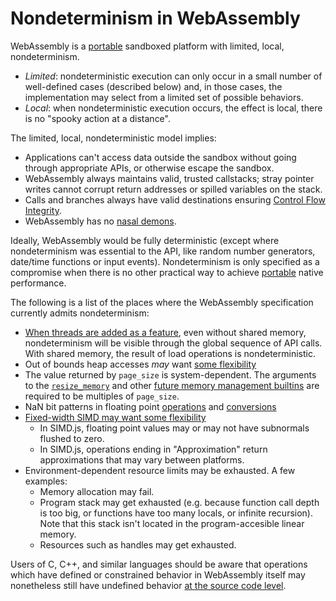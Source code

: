 # Nondeterminism in WebAssembly

WebAssembly is a [portable](Portability.md) sandboxed platform with limited,
local, nondeterminism. 
  * *Limited*: nondeterministic execution can only occur in a small number of
    well-defined cases (described below) and, in those cases, the implementation
    may select from a limited set of possible behaviors.
  * *Local*: when nondeterministic execution occurs, the effect is local,
    there is no "spooky action at a distance".

The limited, local, nondeterministic model implies:
  * Applications can't access data outside the sandbox without going through
    appropriate APIs, or otherwise escape the sandbox.
  * WebAssembly always maintains valid, trusted callstacks; stray pointer writes
    cannot corrupt return addresses or spilled variables on the stack.
  * Calls and branches always have valid destinations ensuring 
    [Control Flow Integrity](https://research.microsoft.com/apps/pubs/default.aspx?id=64250).
  * WebAssembly has no [nasal demons](https://en.wikipedia.org/w/index.php?title=Nasal_demons).

Ideally, WebAssembly would be fully deterministic (except where nondeterminism
was essential to the API, like random number generators, date/time functions or
input events). Nondeterminism is only specified as a compromise when there is no
other practical way to achieve [portable](Portability.md) native performance.

The following is a list of the places where the WebAssembly specification
currently admits nondeterminism:

 * [When threads are added as a feature](PostMVP.md#threads), even without
   shared memory, nondeterminism will be visible through the global sequence of
   API calls. With shared memory, the result of load operations is
   nondeterministic.
 * Out of bounds heap accesses *may* want
   [some flexibility](AstSemantics.md#out-of-bounds)
 * The value returned by `page_size` is system-dependent. The arguments to the
   [`resize_memory`](AstSemantics.md#resizing) and other 
   [future memory management builtins](FutureFeatures.md#finer-grained-control-over-memory)
   are required to be multiples of `page_size`.
 * NaN bit patterns in floating point
   [operations](AstSemantics.md#floating-point-operations) and
   [conversions](AstSemantics.md#datatype-conversions-truncations-reinterpretations-promotions-and-demotions)
 * [Fixed-width SIMD may want some flexibility](PostMVP.md#fixed-width-simd)
   - In SIMD.js, floating point values may or may not have subnormals flushed to
     zero.
   - In SIMD.js, operations ending in "Approximation" return approximations that
     may vary between platforms.
 * Environment-dependent resource limits may be exhausted. A few examples:
   - Memory allocation may fail.
   - Program stack may get exhausted (e.g. because function call depth is too big,
     or functions have too many locals, or infinite recursion). Note that this stack
     isn't located in the program-accesible linear memory.
   - Resources such as handles may get exhausted.

Users of C, C++, and similar languages should be aware that operations which
have defined or constrained behavior in WebAssembly itself may nonetheless still
have undefined behavior
[at the source code level](CAndC++.md#undefined-behavior).
